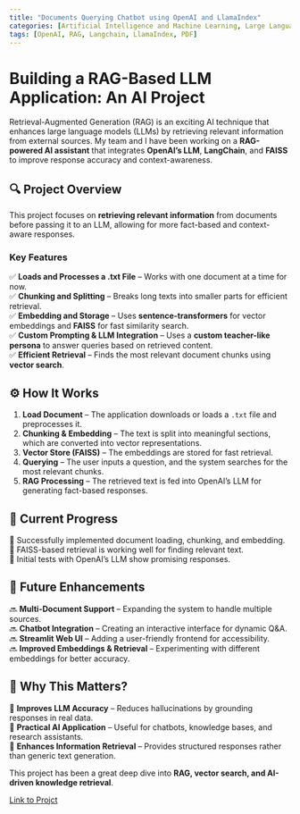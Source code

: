 ```yaml
---
title: "Documents Querying Chatbot using OpenAI and LlamaIndex"
categories: [Artificial Intelligence and Machine Learning, Large Language Model]
tags: [OpenAI, RAG, Langchain, LlamaIndex, PDF]
---
```


# Building a RAG-Based LLM Application: An AI Project  

Retrieval-Augmented Generation (RAG) is an exciting AI technique that enhances large language models (LLMs) by retrieving relevant information from external sources. My team and I have been working on a **RAG-powered AI assistant** that integrates **OpenAI’s LLM**, **LangChain**, and **FAISS** to improve response accuracy and context-awareness.  

## 🔍 **Project Overview**  
This project focuses on **retrieving relevant information** from documents before passing it to an LLM, allowing for more fact-based and context-aware responses.  

### **Key Features**  
✅ **Loads and Processes a .txt File** – Works with one document at a time for now.  
✅ **Chunking and Splitting** – Breaks long texts into smaller parts for efficient retrieval.  
✅ **Embedding and Storage** – Uses **sentence-transformers** for vector embeddings and **FAISS** for fast similarity search.  
✅ **Custom Prompting & LLM Integration** – Uses a **custom teacher-like persona** to answer queries based on retrieved content.  
✅ **Efficient Retrieval** – Finds the most relevant document chunks using **vector search**.  

## ⚙️ **How It Works**  
1. **Load Document** – The application downloads or loads a `.txt` file and preprocesses it.  
2. **Chunking & Embedding** – The text is split into meaningful sections, which are converted into vector representations.  
3. **Vector Store (FAISS)** – The embeddings are stored for fast retrieval.  
4. **Querying** – The user inputs a question, and the system searches for the most relevant chunks.  
5. **RAG Processing** – The retrieved text is fed into OpenAI’s LLM for generating fact-based responses.  

## 🚀 **Current Progress**  
🔹 Successfully implemented document loading, chunking, and embedding.  
🔹 FAISS-based retrieval is working well for finding relevant text.  
🔹 Initial tests with OpenAI’s LLM show promising responses.  

## 🔮 **Future Enhancements**  
🔜 **Multi-Document Support** – Expanding the system to handle multiple sources.  
🔜 **Chatbot Integration** – Creating an interactive interface for dynamic Q&A.  
🔜 **Streamlit Web UI** – Adding a user-friendly frontend for accessibility.  
🔜 **Improved Embeddings & Retrieval** – Experimenting with different embeddings for better accuracy.  

## 📌 **Why This Matters?**  
🔹 **Improves LLM Accuracy** – Reduces hallucinations by grounding responses in real data.  
🔹 **Practical AI Application** – Useful for chatbots, knowledge bases, and research assistants.  
🔹 **Enhances Information Retrieval** – Provides structured responses rather than generic text generation.  

This project has been a great deep dive into **RAG, vector search, and AI-driven knowledge retrieval**. 

[Link to Projct](https://github.com/Purinat33/OpenAI-RAG/blob/master/main.ipynb)
